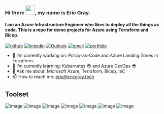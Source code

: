 ### Hi there <img src="https://media.tenor.com/SNL9_xhZl9oAAAAi/waving-hand-joypixels.gif" width="30px">, my name is Eric Gray.
#### I am an Azure Infrastructure Engineer who likes to deploy all the things as code. This is a repo for demo projects for Azure using Terraform and Bicep.   
[![github](https://img.shields.io/badge/GitHub-000000?style=for-the-badge&logo=GitHub&logoColor=white)](https://github.com/F1b3r0pt1k) [![linkedin](https://img.shields.io/badge/Linkedin-0e76a8?style=for-the-badge&logo=Linkedin&logoColor=white)](https://www.linkedin.com/in/eric-gray-azure/) [![Outlook](https://img.shields.io/badge/Microsoft_Outlook-0078D4?style=for-the-badge&logo=microsoft-outlook&logoColor=white)](mailto:eric@ericgray.tech) [![gmail](https://img.shields.io/badge/Gmail-ff0000?style=for-the-badge&logo=Gmail&logoColor=white)](mailto:eric@ericgray.tech)  [![portfolio](https://img.shields.io/badge/Portfolio-4d1a7f?style=for-the-badge&logo=Portfolio&logoColor=white)](https://faithpueneh.vercel.app/) 

- 🔭 I’m currently working on: Policy-as-Code and Azure Landing Zones in Terraform.
- 🌱 I’m currently learning: Kubernetes :flushed: and Azure DevOps :sunglasses:
- 💬 Ask me about: Microsoft Azure, Terraform, Bicep, IaC
- 📫 How to reach me: eric@ericgray.tech

## Toolset
![image]({https://img.shields.io/badge/microsoft%20azure-0089D6?style=for-the-badge&logo=microsoft-azure&logoColor=white}) ![image]({BadgeURLHere}) ![image]({BadgeURLHere}) ![image]({BadgeURLHere}) ![image]({BadgeURLHere}) ![image]({BadgeURLHere}) ![image]({BadgeURLHere})





<!--
**F1b3r0pt1k/F1b3r0pt1k** is a ✨ _special_ ✨ repository because its `README.md` (this file) appears on your GitHub profile.

Here are some ideas to get you started:

- 🔭 I’m currently working on ...
- 🌱 I’m currently learning ...
- 👯 I’m looking to collaborate on ...
- 🤔 I’m looking for help with ...
- 💬 Ask me about ...
- 📫 How to reach me: ...
- 😄 Pronouns: ...
- ⚡ Fun fact: ...
-->
